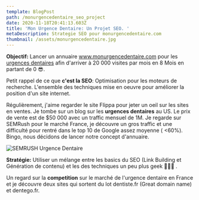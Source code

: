 ```yaml
---
template: BlogPost
path: /monurgencedentaire_seo_project
date: 2020-11-18T20:41:13.603Z
title: 'Mon Urgence Dentaire: Un Projet SEO. '
metaDescription: Strategie SEO pour monurgencedentaire.com
thumbnail: /assets/monurgencedentaire.jpg
---
```

**Objectif:** Lancer un annuaire www.monurgencedentaire.com pour les [urgences dentaires](https:/www.monurgencedentaire.com) afin d'arriver à 20 000 visites par mois en 8 Mois en partant de 0 😎.

Petit rappel de ce que **c'est la SEO**: Optimisation pour les moteurs de recherche. L'ensemble des techniques mise en oeuvre pour améliorer la position d'un site internet. 

Régulièrement, j'aime regarder le site Flippa pour jeter un oeil sur les sites en ventes.  Je tombe sur un blog sur les **urgences dentaires** au US. Le prix de vente est de $50 000 avec un traffic mensuel de 1M. Je regarde sur SEMRush pour le marché France, je découvre un gros traffic et une difficulté pour rentré dans le top 10 de Google assez moyenne ( <60%). Bingo, nous décidons de lancer notre concept d'annuaire. 

![SEMRUSH Urgence Dentaire](/assets/semrush1.png "SEMRUSH Urgence Dentaire")

**Stratégie:** Utiliser un mélange entre les basics du SEO (Link Building et Génération de contenu) et les des techniques un peu plus geek 👨🏽‍💻 . 

Un regard sur la **competition** sur le marché de l'urgence dentaire en France et je découvre deux sites qui sortent du lot dentiste.fr (Great domain name) et dentego.fr.
